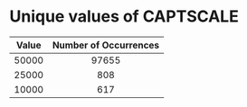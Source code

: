 
Unique values of CAPTSCALE
==========================

|Value|Number of Occurrences|
| :---: | :---: |
|50000|97655|
|25000|808|
|10000|617|
